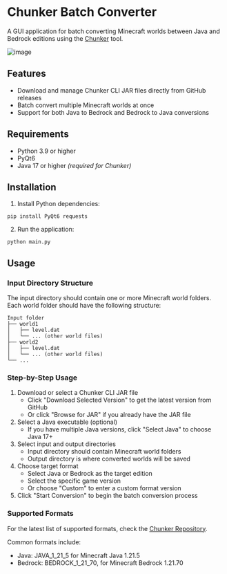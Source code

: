 # Chunker Batch Converter

A GUI application for batch converting Minecraft worlds between Java and Bedrock editions using the [Chunker](https://github.com/HiveGamesOSS/Chunker) tool.

![image](https://github.com/user-attachments/assets/b100a92d-fbac-43dc-a5fd-2d7c49a596e0)

## Features

- Download and manage Chunker CLI JAR files directly from GitHub releases
- Batch convert multiple Minecraft worlds at once
- Support for both Java to Bedrock and Bedrock to Java conversions

## Requirements

- Python 3.9 or higher
- PyQt6
- Java 17 or higher *(required for Chunker)*

## Installation

1. Install Python dependencies:
```
pip install PyQt6 requests
```

2. Run the application:
```
python main.py
```

## Usage

### Input Directory Structure

The input directory should contain one or more Minecraft world folders. Each world folder should have the following structure:

```
Input folder
├── world1
│   ├── level.dat
│   └── ... (other world files)
├── world2
│   ├── level.dat
│   └── ... (other world files)
└── ...
```

### Step-by-Step Usage

1. Download or select a Chunker CLI JAR file
   - Click "Download Selected Version" to get the latest version from GitHub
   - Or click "Browse for JAR" if you already have the JAR file
2. Select a Java executable (optional)
   - If you have multiple Java versions, click "Select Java" to choose Java 17+
3. Select input and output directories
   - Input directory should contain Minecraft world folders
   - Output directory is where converted worlds will be saved
4. Choose target format
   - Select Java or Bedrock as the target edition
   - Select the specific game version
   - Or choose "Custom" to enter a custom format version
5. Click "Start Conversion" to begin the batch conversion process

### Supported Formats

For the latest list of supported formats, check the [Chunker Repository](https://github.com/HiveGamesOSS/Chunker/blob/main/README.md).

Common formats include:
- Java: JAVA_1_21_5 for Minecraft Java 1.21.5
- Bedrock: BEDROCK_1_21_70, for Minecraft Bedrock 1.21.70
